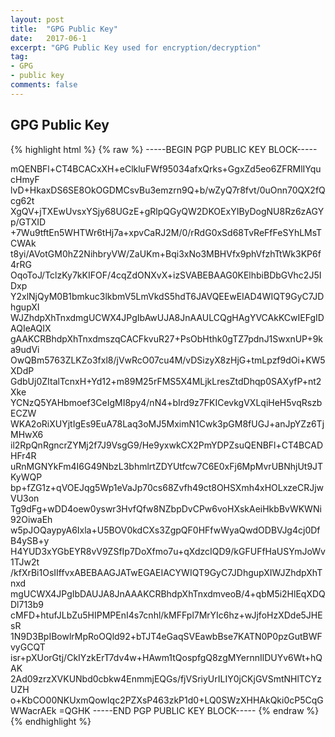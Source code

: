 ```yaml
---
layout: post
title:  "GPG Public Key"
date:   2017-06-1
excerpt: "GPG Public Key used for encryption/decryption"
tag:
- GPG
- public key
comments: false
---
```


## GPG Public Key

{% highlight html %}
	{% raw %}
-----BEGIN PGP PUBLIC KEY BLOCK-----

mQENBFl+CT4BCACxXH+eClkluFWf95034afxQrks+GgxZd5eo6ZFRMlIYqucHmyF
lvD+HkaxDS6SE8OkOGDMCsvBu3emzrn9Q+b/wZyQ7r8fvt/0uOnn70QX2fQcg62t
XgQV+jTXEwUvsxYSjy68UGzE+gRlpQGyQW2DKOExYIByDogNU8Rz6zAGYp/GTXID
+7Wu9tftEn5WHTWr6tHj7a+xpvCaRJ2M/0/rRdG0xSd68TvReFfFeSYhLMsTCWAk
t8yi/AVotGM0hZ2NihbryVW/ZaUKm+Bqi3xNo3MBHVfx9phVfzhTtWk3KP6f4rRG
OqoToJ/TclzKy7kKIFOF/4cqZdONXvX+izSVABEBAAG0KElhbiBDbGVhc2J5IDxp
Y2xlNjQyM0B1bmkuc3lkbmV5LmVkdS5hdT6JAVQEEwEIAD4WIQT9GyC7JDhgupXI
WJZhdpXhTnxdmgUCWX4JPgIbAwUJA8JnAAULCQgHAgYVCAkKCwIEFgIDAQIeAQIX
gAAKCRBhdpXhTnxdmszqCACFkvuR27+PsObHthk0gTZ7pdnJ1SwxnUP+9ka9udVi
OwQBm5763ZLKZo3fxl8/jVwRcO07cu4M/vDSizyX8zHjG+tmLpzf9dOi+KW5XDdP
GdbUj0ZItalTcnxH+Yd12+m89M25rFMS5X4MLjkLresZtdDhqp0SAXyfP+nt2Xke
YCNzQ5YAHbmoef3CeIgMI8py4/nN4+bIrd9z7FKICevkgVXLqiHeH5vqRszbECZW
WKA2oRiXUYjtIgEs9EuA78Laq3oMJ5MximN1Cwk3pGM8fUGJ+anJpYZz6TjMHwX6
il2RpQnRgncrZYMj2f7J9VsgG9/He9yxwkCX2PmYDPZsuQENBFl+CT4BCADHFr4R
uRnMGNYkFm4I6G49NbzL3bhmlrtZDYUtfcw7C6E0xFj6MpMvrUBNhjUt9JTKyWQP
bp+fZG1z+qVOEJqg5Wp1eVaJp70cs68Zvfh49ct8OHSXmh4xHOLxzeCRJjwVU3on
Tg9dFg+wDD4oew0yswr3HvfQfw8NZbpDvCPw6voHXskAeiHkbBvWKWNi92OiwaEh
w5pJOQaypyA6Ixla+U5BOV0kdCXs3ZgpQF0HFfwWyaQwdODBVJg4cj0DfB4ySB+y
H4YUD3xYGbEYR8vV9ZSfIp7DoXfmo7u+qXdzcIQD9/kGFUFfHaUSYmJoWv1TJw2t
/kfXrBi1OsIIffvxABEBAAGJATwEGAEIACYWIQT9GyC7JDhgupXIWJZhdpXhTnxd
mgUCWX4JPgIbDAUJA8JnAAAKCRBhdpXhTnxdmveoB/4+qbM5i2HlEqXDQDl713b9
cMFD+htufJLbZu5HIPMPEnI4s7cnhl/kMFFpl7MrYIc6hz+wJjfoHzXDde5JHEsR
1N9D3BpIBowlrMpRoOQld92+bTJT4eGaqSVEawbBse7KATN0P0pzGutBWFvyGCQT
isr+pXUorGtj/CkIYzkErT7dv4w+HAwm1tQospfgQ8zgMYernnIlDUYv6Wt+hQAK
2Ad09zrzXVKUNbd0cbkw4EnmmjEQGs/fjVSriyUrILIY0jCKjGVSmtNHlTCYzUZH
o+KbCO00NKUxmQowIqc2PZXsP463zkP1d0+LQ0SWzXHHAkQki0cP5CqGWWacrAEk
=QGHK
-----END PGP PUBLIC KEY BLOCK-----
	{% endraw %}
{% endhighlight %}